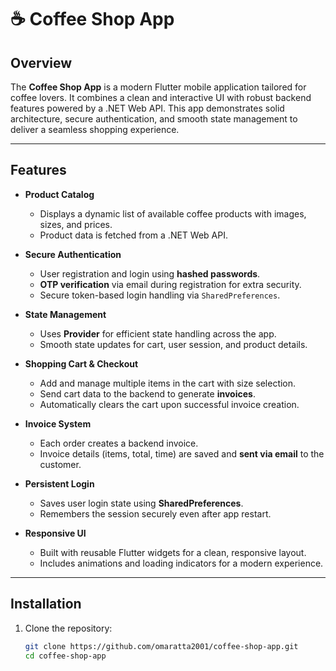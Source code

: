 # ☕ Coffee Shop App

## Overview  
The **Coffee Shop App** is a modern Flutter mobile application tailored for coffee lovers. It combines a clean and interactive UI with robust backend features powered by a .NET Web API. This app demonstrates solid architecture, secure authentication, and smooth state management to deliver a seamless shopping experience.

---

## Features

- **Product Catalog**
  - Displays a dynamic list of available coffee products with images, sizes, and prices.
  - Product data is fetched from a .NET Web API.

- **Secure Authentication**
  - User registration and login using **hashed passwords**.
  - **OTP verification** via email during registration for extra security.
  - Secure token-based login handling via `SharedPreferences`.

- **State Management**
  - Uses **Provider** for efficient state handling across the app.
  - Smooth state updates for cart, user session, and product details.

- **Shopping Cart & Checkout**
  - Add and manage multiple items in the cart with size selection.
  - Send cart data to the backend to generate **invoices**.
  - Automatically clears the cart upon successful invoice creation.

- **Invoice System**
  - Each order creates a backend invoice.
  - Invoice details (items, total, time) are saved and **sent via email** to the customer.

- **Persistent Login**
  - Saves user login state using **SharedPreferences**.
  - Remembers the session securely even after app restart.

- **Responsive UI**
  - Built with reusable Flutter widgets for a clean, responsive layout.
  - Includes animations and loading indicators for a modern experience.

---

## Installation

1. Clone the repository:
   ```bash
   git clone https://github.com/omaratta2001/coffee-shop-app.git
   cd coffee-shop-app

